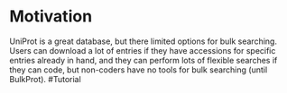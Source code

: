 # Motivation
UniProt is a great database, but there limited options for bulk searching.  Users can download a lot of entries if they have accessions for specific entries already in hand, and they can perform lots of flexible searches if they can code, but non-coders have no tools for bulk searching (until BulkProt).
#Tutorial
